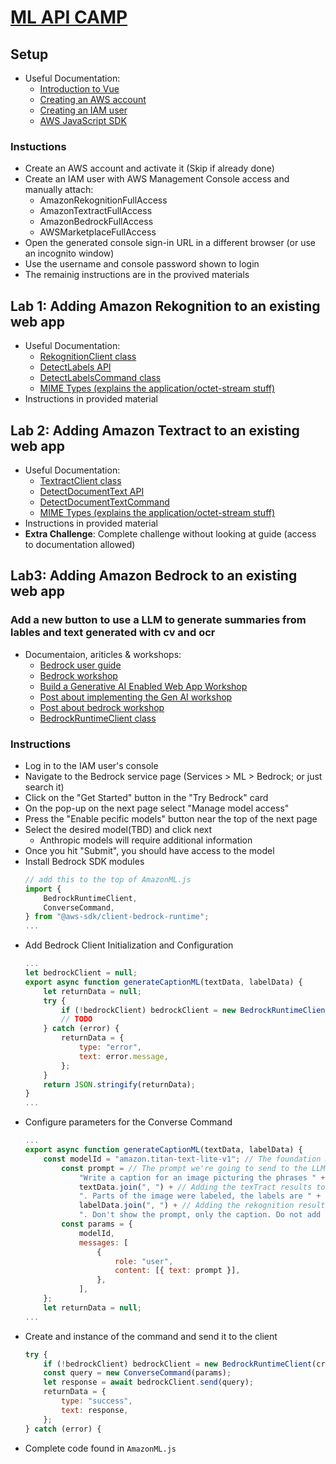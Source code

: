 # [ML API CAMP](https://catalog.us-east-1.prod.workshops.aws/workshops/b0b09da3-8c15-4c6a-aaf1-c265fe6e595d/en-US)

## Setup
- Useful Documentation:
    - [Introduction to Vue](https://vuejs.org/guide/introduction.html)
    - [Creating an AWS account](https://repost.aws/knowledge-center/create-and-activate-aws-account)
    - [Creating an IAM user](https://docs.aws.amazon.com/IAM/latest/UserGuide/id_users_create.html#id_users_create_console)
    - [AWS JavaScript SDK](https://docs.aws.amazon.com/AWSJavaScriptSDK/v3/latest/)
### Instuctions
- Create an AWS account and activate it (Skip if already done)
- Create an IAM user with AWS Management Console access and manually attach:
    - AmazonRekognitionFullAccess
    - AmazonTextractFullAccess
    - AmazonBedrockFullAccess
    - AWSMarketplaceFullAccess
- Open the generated console sign-in URL in a different browser (or use an incognito window)
- Use the username and console password shown to login
- The remainig instructions are in the provived materials

## Lab 1: Adding Amazon Rekognition to an existing web app
- Useful Documentation:
    - [RekognitionClient class](https://docs.aws.amazon.com/AWSJavaScriptSDK/v3/latest/Package/-aws-sdk-client-rekognition/Class/RekognitionClient/)
    - [DetectLabels API](https://docs.aws.amazon.com/rekognition/latest/APIReference/API_DetectLabels.html)
    - [DetectLabelsCommand class](https://docs.aws.amazon.com/AWSJavaScriptSDK/v3/latest/Package/-aws-sdk-client-rekognition/Class/DetectLabelsCommand/)
    - [MIME Types (explains the application/octet-stream stuff)](https://developer.mozilla.org/en-US/docs/Web/HTTP/Basics_of_HTTP/MIME_types/Common_types)
- Instructions in provided material

## Lab 2: Adding Amazon Textract to an existing web app
- Useful Documentation:
    - [TextractClient class](https://docs.aws.amazon.com/AWSJavaScriptSDK/v3/latest/Package/-aws-sdk-client-textract/Class/TextractClient/)
    - [DetectDocumentText API](https://docs.aws.amazon.com/textract/latest/dg/API_DetectDocumentText.html)
    - [DetectDocumentTextCommand](https://docs.aws.amazon.com/AWSJavaScriptSDK/v3/latest/client/textract/command/DetectDocumentTextCommand/)
    - [MIME Types (explains the application/octet-stream stuff)](https://developer.mozilla.org/en-US/docs/Web/HTTP/Basics_of_HTTP/MIME_types/Common_types)
- Instructions in provided material
- **Extra Challenge**: Complete challenge without looking at guide (access to documentation allowed)

## Lab3: Adding Amazon Bedrock to an existing web app
### Add a new button to use a LLM to generate summaries from lables and text generated with cv and ocr
- Documentaion, ariticles & workshops:
    - [Bedrock user guide](https://docs.aws.amazon.com/pdfs/bedrock/latest/userguide/bedrock-ug.pdf)
    - [Bedrock workshop](https://catalog.us-east-1.prod.workshops.aws/workshops/a4bdb007-5600-4368-81c5-ff5b4154f518/en-US/010-intro)
    - [Build a Generative AI Enabled Web App Workshop](https://catalog.us-east-1.prod.workshops.aws/workshops/ed533291-e036-4086-8bb6-23b135f71e5d/en-US/4-workflow-1)
    - [Post about implementing the Gen AI workshop](https://medium.com/@sumbul.first/generative-ai-enabled-web-app-81820cbe25d6)
    - [Post about bedrock workshop](https://medium.com/@dminhk/amazon-bedrock-workshop-getting-started-ffcf77982857)
    - [BedrockRuntimeClient class](https://docs.aws.amazon.com/AWSJavaScriptSDK/v3/latest/Package/-aws-sdk-client-bedrock-runtime/Class/BedrockRuntimeClient/)
### Instructions
- Log in to the IAM user's console
- Navigate to the Bedrock service page (Services > ML > Bedrock; or just search it)
- Click on the "Get Started" button in the "Try Bedrock" card
- On the pop-up on the next page select "Manage model access"
- Press the "Enable pecific models" button near the top of the next page
- Select the desired model(TBD) and click next
    - Anthropic models will require additional information
- Once you hit "Submit", you should have access to the model
- Install Bedrock SDK modules
    ```js
    // add this to the top of AmazonML.js
    import {
        BedrockRuntimeClient,
        ConverseCommand,
    } from "@aws-sdk/client-bedrock-runtime";
    ...
    ```
- Add Bedrock Client Initialization and Configuration
    ```js
    ...
    let bedrockClient = null;
    export async function generateCaptionML(textData, labelData) {
        let returnData = null;
        try {
            if (!bedrockClient) bedrockClient = new BedrockRuntimeClient(creds); // creates Bedrock Client if one already doesn't exist
            // TODO 
        } catch (error) {
            returnData = {
                type: "error",
                text: error.message,
            };
        }
        return JSON.stringify(returnData);
    }
    ...
    ```
- Configure parameters for the Converse Command
    ```js
    ...
    export async function generateCaptionML(textData, labelData) {
        const modelId = "amazon.titan-text-lite-v1"; // The foundation model we want to use(TBD)
            const prompt = // The prompt we're going to send to the LLM
                "Write a caption for an image picturing the phrases " +
                textData.join(", ") + // Adding the texTract results to the prompt
                ". Parts of the image were labeled, the labels are " +
                labelData.join(", ") + // Adding the rekognition results to the prompt
                ". Don't show the prompt, only the caption. Do not add anything like Here is a caption... just return the caption alone";
            const params = {
                modelId,
                messages: [
                    {
                        role: "user",
                        content: [{ text: prompt }],
                    },
                ],
        };
        let returnData = null;
    ...
    ``` 
- Create and instance of the command and send it to the client
    ```js
    try {
        if (!bedrockClient) bedrockClient = new BedrockRuntimeClient(creds);
        const query = new ConverseCommand(params);
        let response = await bedrockClient.send(query);
        returnData = {
            type: "success",
            text: response,
        };
    } catch (error) {
    ```
- Complete code found in `AmazonML.js`